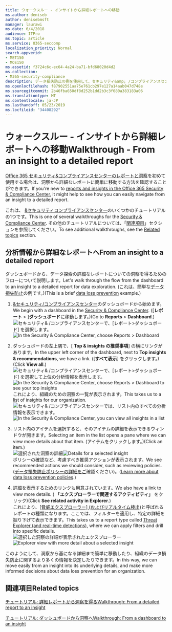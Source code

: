 ```yaml
---
title: ウォークスルー - インサイトから詳細レポートへの移動
ms.author: deniseb
author: denisebmsft
manager: laurawi
ms.date: 6/4/2018
audience: ITPro
ms.topic: article
ms.service: O365-seccomp
localization_priority: Normal
search.appverid:
- MET150
- MOE150
ms.assetid: f3724c6c-ec64-4a24-ba71-bfd68020d4d2
ms.collection:
- M365-security-compliance
description: データ損失防止の例を使用して、セキュリティ&amp; /コンプライアンスセンターの詳細なレポートに移動する方法を参照してください。
ms.openlocfilehash: f87902551aa75e761cb297e127a14aab047d748e
ms.sourcegitcommit: 2b46fba650df8d252b1dd2b3c3f080a383183a06
ms.translationtype: MT
ms.contentlocale: ja-JP
ms.lasthandoff: 05/23/2019
ms.locfileid: "34408292"
---
```

# <a name="walkthrough---from-an-insight-to-a-detailed-report"></a><span data-ttu-id="6a134-103">ウォークスルー - インサイトから詳細レポートへの移動</span><span class="sxs-lookup"><span data-stu-id="6a134-103">Walkthrough - From an insight to a detailed report</span></span>

<span data-ttu-id="6a134-104">[Office 365 セキュリティ&amp;コンプライアンスセンターのレポートと洞察](reports-and-insights-in-security-and-compliance.md)を初めて使用する場合は、洞察から詳細なレポートに簡単に移動する方法を確認することができます。</span><span class="sxs-lookup"><span data-stu-id="6a134-104">If you're new to [reports and insights in the Office 365 Security &amp; Compliance Center](reports-and-insights-in-security-and-compliance.md), it might help to see how you can easily navigate from an insight to a detailed report.</span></span> 
  
<span data-ttu-id="6a134-105">これは、 [ &amp;セキュリティコンプライアンスセンター](https://protection.office.com)のいくつかのチュートリアルの1つです。</span><span class="sxs-lookup"><span data-stu-id="6a134-105">This is one of several walkthroughs for the [Security &amp; Compliance Center](https://protection.office.com).</span></span> <span data-ttu-id="6a134-106">その他のチュートリアルについては、「[関連項目](#related-topics)」セクションを参照してください。</span><span class="sxs-lookup"><span data-stu-id="6a134-106">To see additional walkthroughs, see the [Related topics](#related-topics) section.</span></span> 
  
## <a name="from-an-insight-to-a-detailed-report"></a><span data-ttu-id="6a134-107">分析情報から詳細なレポートへ</span><span class="sxs-lookup"><span data-stu-id="6a134-107">From an insight to a detailed report</span></span>

<span data-ttu-id="6a134-108">ダッシュボードから、データ探索の詳細なレポートについての洞察を得るためのフローについて説明します。</span><span class="sxs-lookup"><span data-stu-id="6a134-108">Let's walk through the flow from the dashboard to an insight to a detailed report for data exploration.</span></span> <span data-ttu-id="6a134-109">(これは、簡単な[データ損失防止](data-loss-prevention-policies.md)の例です。)</span><span class="sxs-lookup"><span data-stu-id="6a134-109">(This is a brief [data loss prevention](data-loss-prevention-policies.md) example.)</span></span> 
  
1. <span data-ttu-id="6a134-110">[ &amp;セキュリティ/コンプライアンスセンター](https://protection.office.com)のダッシュボードから始めます。</span><span class="sxs-lookup"><span data-stu-id="6a134-110">We begin with a dashboard in the [Security &amp; Compliance Center](https://protection.office.com).</span></span> <span data-ttu-id="6a134-111">([**レポート** \> ]**ダッシュボード**に移動します。)</span><span class="sxs-lookup"><span data-stu-id="6a134-111">(Go to **Reports** \> **Dashboard**.)</span></span><br/><span data-ttu-id="6a134-112">![セキュリティ&amp; /コンプライアンスセンターで、[レポート\>ダッシュボード] を選択します。](media/2a668c3d-3fa3-4e37-8149-46989b33ae8c.png)</span><span class="sxs-lookup"><span data-stu-id="6a134-112">![In the Security &amp; Compliance Center, choose Reports \> Dashboard](media/2a668c3d-3fa3-4e37-8149-46989b33ae8c.png)</span></span>
  
2. <span data-ttu-id="6a134-113">ダッシュボードの左上隅で、[ **Top &amp; insights の推奨事項**] の横にリンクがあります。</span><span class="sxs-lookup"><span data-stu-id="6a134-113">In the upper left corner of the dashboard, next to **Top insights &amp; recommendations**, we have a link.</span></span> <span data-ttu-id="6a134-114">([**すべて表示**] をクリックします。)</span><span class="sxs-lookup"><span data-stu-id="6a134-114">(Click **View all**.)</span></span><br/><span data-ttu-id="6a134-115">![セキュリティ&amp; /コンプライアンスセンターで、[レポート\>ダッシュボード] を選択して上位の分析情報を表示します。](media/9bb64e11-494f-40a4-ab3d-8d3c7789f300.png)</span><span class="sxs-lookup"><span data-stu-id="6a134-115">![In the Security &amp; Compliance Center, choose Reports \> Dashboard to see your top insights](media/9bb64e11-494f-40a4-ab3d-8d3c7789f300.png)</span></span><br/><span data-ttu-id="6a134-116">これにより、組織のための洞察の一覧が表示されます。</span><span class="sxs-lookup"><span data-stu-id="6a134-116">This takes us to a list of insights for our organization.</span></span><br/><span data-ttu-id="6a134-117">![セキュリティ&amp; /コンプライアンスセンターでは、リスト内のすべての分析情報を表示できます。](media/1289af77-bf5a-444a-97a1-03d8a83f75a9.png)</span><span class="sxs-lookup"><span data-stu-id="6a134-117">![In the Security &amp; Compliance Center, you can view all insights in a list](media/1289af77-bf5a-444a-97a1-03d8a83f75a9.png)</span></span>
  
3. <span data-ttu-id="6a134-118">リスト内のアイテムを選択すると、そのアイテムの詳細を表示できるウィンドウが開きます。</span><span class="sxs-lookup"><span data-stu-id="6a134-118">Selecting an item in the list opens a pane where we can view more details about that item.</span></span> <span data-ttu-id="6a134-119">(アイテムをクリックします。)</span><span class="sxs-lookup"><span data-stu-id="6a134-119">(Click an item.)</span></span><br/><span data-ttu-id="6a134-120">![選択された洞察の詳細](media/dcbb389f-23b0-4031-b789-4a49068af85a.png)</span><span class="sxs-lookup"><span data-stu-id="6a134-120">![Details for a selected insight](media/dcbb389f-23b0-4031-b789-4a49068af85a.png)</span></span><br/><span data-ttu-id="6a134-121">ポリシーの確認など、考慮すべき推奨アクションが表示されます。</span><span class="sxs-lookup"><span data-stu-id="6a134-121">We see recommended actions we should consider, such as reviewing policies.</span></span> <span data-ttu-id="6a134-122">([データ損失防止ポリシーの詳細をご](data-loss-prevention-policies.md)確認ください)。</span><span class="sxs-lookup"><span data-stu-id="6a134-122">([Learn more about data loss prevention policies](data-loss-prevention-policies.md).)</span></span>
    
4. <span data-ttu-id="6a134-123">詳細を表示するためのリンクも用意されています。</span><span class="sxs-lookup"><span data-stu-id="6a134-123">We also have a link to view more details.</span></span> <span data-ttu-id="6a134-124">( **「エクスプローラーで関連するアクティビティ」** をクリック)</span><span class="sxs-lookup"><span data-stu-id="6a134-124">(Click **See related activity in Explorer**.)</span></span><br/><span data-ttu-id="6a134-125">これにより、[[脅威エクスプローラー] (およびリアルタイム検出)](threat-explorer.md)と呼ばれるレポートの種類になります。ここでは、フィルターを適用し、特定の詳細を掘り下げて表示できます。</span><span class="sxs-lookup"><span data-stu-id="6a134-125">This takes us to a report type called [Threat Explorer (and real-time detections)](threat-explorer.md), where we can apply filters and drill into specific details.</span></span><br/><span data-ttu-id="6a134-126">![選択した洞察の詳細が表示されたエクスプローラー](media/3ad15b15-7158-44b7-beda-013351bd868e.png)</span><span class="sxs-lookup"><span data-stu-id="6a134-126">![Explorer view with more detail about a selected insight](media/3ad15b15-7158-44b7-beda-013351bd868e.png)</span></span>
  
<span data-ttu-id="6a134-127">このようにして、洞察から基になる詳細まで簡単に移動したり、組織のデータ損失防止に関するより多くの情報を決定したりできます。</span><span class="sxs-lookup"><span data-stu-id="6a134-127">In this way, we can move easily from an insight into its underlying details, and make more informed decisions about data loss prevention for an organization.</span></span>
  
## <a name="related-topics"></a><span data-ttu-id="6a134-128">関連項目</span><span class="sxs-lookup"><span data-stu-id="6a134-128">Related topics</span></span>

[<span data-ttu-id="6a134-129">チュートリアル: 詳細レポートから洞察を得る</span><span class="sxs-lookup"><span data-stu-id="6a134-129">Walkthrough: From a detailed report to an insight</span></span>](from-a-detailed-report-to-an-insight.md)
  
[<span data-ttu-id="6a134-130">チュートリアル: ダッシュボードから洞察へ</span><span class="sxs-lookup"><span data-stu-id="6a134-130">Walkthrough: From a dashboard to an insight</span></span>](from-a-dashboard-to-an-insight.md)
  

